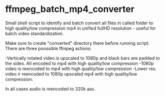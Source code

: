 # ffmpeg_batch_mp4_converter
Small shell script to identify and batch convert all files in called folder to high quality/low compression mp4 in unified fullHD resolution - useful for batch video standardization.

Make sure to create "converted" directory there before running script.
There are three poossible ffmpeg actions:

-Vertically rotated video is upscaled to 1080p and black bars are padded to the sides. All encoded to mp4 with high quality/low compression
-1080p video is reencoded to mp4 with high quality/low compression
-Lower res. video ir reencoded to 1080p upscaled mp4 with high quality/low compression.

In all cases audio is reencoded to 320k aac.
